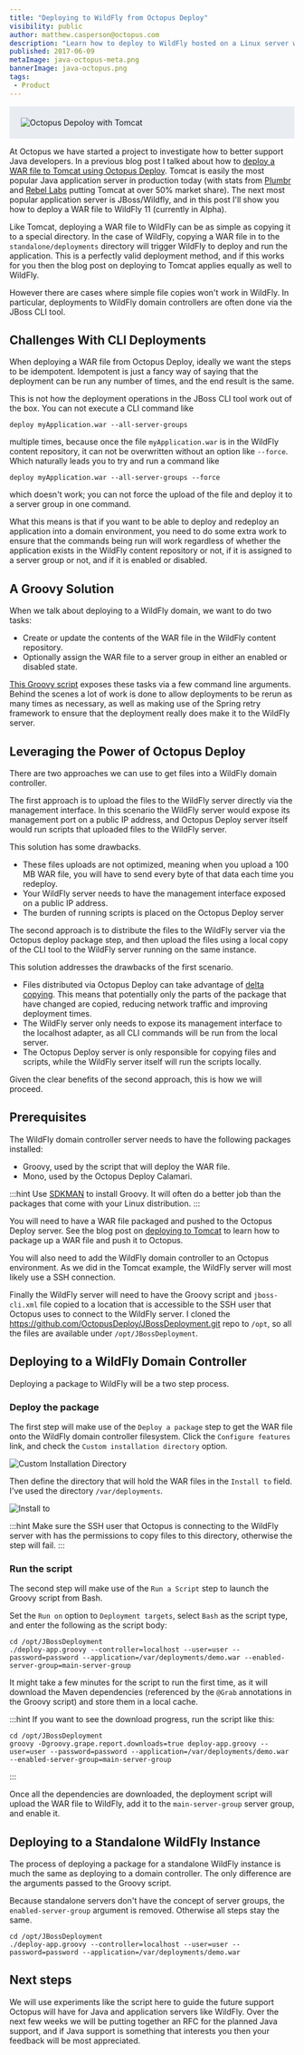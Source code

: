 ```yaml
---
title: "Deploying to WildFly from Octopus Deploy"
visibility: public
author: matthew.casperson@octopus.com
description: "Learn how to deploy to WildFly hosted on a Linux server with Octopus Deploy"
published: 2017-06-09
metaImage: java-octopus-meta.png
bannerImage: java-octopus.png
tags:
 - Product
---
```


<div style="background-color:#e9edf2;">
<img style="display:block; margin: 0 auto; padding: 20px 0 20px 20px;" alt="Octopus Depoloy with Tomcat" src="https://i.octopus.com/blog/2017-06/java-octopus.png" />
</div>

At Octopus we have started a project to investigate how to better support Java developers.  In a previous blog post I talked about how to [deploy a WAR file to Tomcat using Octopus Deploy](https://octopus.com/blog/octopus-tomcat).  Tomcat is easily the most popular Java application server in production today (with stats from [Plumbr](https://plumbr.eu/blog/java/most-popular-java-application-servers-2017-edition) and [Rebel Labs](https://zeroturnaround.com/rebellabs/java-tools-and-technologies-landscape-for-2014/8/) putting Tomcat at over 50% market share).  The next most popular application server is JBoss/Wildfly, and in this post I'll show you how to deploy a WAR file to WildFly 11 (currently in Alpha).

Like Tomcat, deploying a WAR file to WildFly can be as simple as copying it to a special directory. In the case of WildFly, copying a WAR file in to the `standalone/deployments` directory will trigger WildFly to deploy and run the application. This is a perfectly valid deployment method, and if this works for you then the blog post on deploying to Tomcat applies equally as well to WildFly.

However there are cases where simple file copies won't work in WildFly. In particular, deployments to WildFly domain controllers are often done via the JBoss CLI tool.

## Challenges With CLI Deployments

When deploying a WAR file from Octopus Deploy, ideally we want the steps to be idempotent. Idempotent is just a fancy way of saying that the deployment can be run any number of times, and the end result is the same.

This is not how the deployment operations in the JBoss CLI tool work out of the box. You can not execute a CLI command like

```
deploy myApplication.war --all-server-groups
```

multiple times, because once the file `myApplication.war` is in the WildFly content repository, it can not be overwritten without an option like `--force`. Which naturally leads you to try and run a command like

```
deploy myApplication.war --all-server-groups --force
```

which doesn't work; you can not force the upload of the file and deploy it to a server group in one command.

What this means is that if you want to be able to deploy and redeploy an application into a domain environment, you need to do some extra work to ensure that the commands being run will work regardless of whether the application exists in the WildFly content repository or not, if it is assigned to a server group or not, and if it is enabled or disabled.

## A Groovy Solution

When we talk about deploying to a WildFly domain, we want to do two tasks:

* Create or update the contents of the WAR file in the WildFly content repository.
* Optionally assign the WAR file to a server group in either an enabled or disabled state.

[This Groovy script](https://github.com/OctopusDeploy/JBossDeployment/blob/master/deploy-app.groovy) exposes these tasks via a few command line arguments. Behind the scenes a lot of work is done to allow deployments to be rerun as many times as necessary, as well as making use of the Spring retry framework to ensure that the deployment really does make it to the WildFly server.

## Leveraging the Power of Octopus Deploy

There are two approaches we can use to get files into a WildFly domain controller.

The first approach is to upload the files to the WildFly server directly via the management interface. In this scenario the WildFly server would expose its management port on a public IP address, and Octopus Deploy server itself would run scripts that uploaded files to the WildFly server.

This solution has some drawbacks.
* These files uploads are not optimized, meaning when you upload a 100 MB WAR file, you will have to send every byte of that data each time you redeploy.
* Your WildFly server needs to have the management interface exposed on a public IP address.
* The burden of running scripts is placed on the Octopus Deploy server

The second approach is to distribute the files to the WildFly server via the Octopus deploy package step, and then upload the files using a local copy of the CLI tool to the WildFly server running on the same instance.

This solution addresses the drawbacks of the first scenario.
* Files distributed via Octopus Deploy can take advantage of [delta copying](https://octopus.com/docs/deploying-applications/delta-compression-for-package-transfers). This means that potentially only the parts of the package that have changed are copied, reducing network traffic and improving deployment times.
* The WildFly server only needs to expose its management interface to the localhost adapter, as all CLI commands will be run from the local server.
* The Octopus Deploy server is only responsible for copying files and scripts, while the WildFly server itself will run the scripts locally.

Given the clear benefits of the second approach, this is how we will proceed.

## Prerequisites

The WildFly domain controller server needs to have the following packages installed:
* Groovy, used by the script that will deploy the WAR file.
* Mono, used by the Octopus Deploy Calamari.

:::hint
Use [SDKMAN](http://sdkman.io/) to install Groovy. It will often do a better job than the packages that come with your Linux distribution.
:::

You will need to have a WAR file packaged and pushed to the Octopus Deploy server. See the blog post on [deploying to Tomcat](https://octopus.com/blog/octopus-tomcat) to learn how to package up a WAR file and push it to Octopus.

You will also need to add the WildFly domain controller to an Octopus environment. As we did in the Tomcat example, the WildFly server will most likely use a SSH connection.

Finally the WildFly server will need to have the Groovy script and `jboss-cli.xml` file copied to a location that is accessible to the SSH user that Octopus uses to connect to the WildFly server. I cloned the https://github.com/OctopusDeploy/JBossDeployment.git repo to `/opt`, so all the files are available under `/opt/JBossDeployment`.

## Deploying to a WildFly Domain Controller

Deploying a package to WildFly will be a two step process.

### Deploy the package
The first step will make use of the `Deploy a package` step to get the WAR file onto the WildFly domain controller filesystem. Click the `Configure features` link, and check the `Custom installation directory` option.

![Custom Installation Directory](custom-installation-directory.png)

Then define the directory that will hold the WAR files in the `Install to` field. I've used the directory `/var/deployments`.

![Install to](copy-war-file.png)

:::hint
Make sure the SSH user that Octopus is connecting to the WildFly server with has the permissions to copy files to this directory, otherwise the step will fail.
:::

### Run the script
The second step will make use of the `Run a Script` step to launch the Groovy script from Bash.

Set the `Run on` option to `Deployment targets`, select `Bash` as the script type, and enter the following as the script body:

```
cd /opt/JBossDeployment
./deploy-app.groovy --controller=localhost --user=user --password=password --application=/var/deployments/demo.war --enabled-server-group=main-server-group
```

It might take a few minutes for the script to run the first time, as it will download the Maven dependencies (referenced by the `@Grab` annotations in the Groovy script) and store them in a local cache.

:::hint
If you want to see the download progress, run the script like this:

```
cd /opt/JBossDeployment
groovy -Dgroovy.grape.report.downloads=true deploy-app.groovy --user=user --password=password --application=/var/deployments/demo.war --enabled-server-group=main-server-group
```
:::

Once all the dependencies are downloaded, the deployment script will upload the WAR file to WildFly, add it to the `main-server-group` server group, and enable it.

## Deploying to a Standalone WildFly Instance
The process of deploying a package for a standalone WildFly instance is much the same as deploying to a domain controller. The only difference are the arguments passed to the Groovy script.

Because standalone servers don't have the concept of server groups, the `enabled-server-group` argument is removed. Otherwise all steps stay the same.

```
cd /opt/JBossDeployment
./deploy-app.groovy --controller=localhost --user=user --password=password --application=/var/deployments/demo.war
```

## Next steps
We will use experiments like the script here to guide the future support Octopus will have for Java and application servers like WildFly. Over the next few weeks we will be putting together an RFC for the planned Java support, and if Java support is something that interests you then your feedback will be most appreciated.
